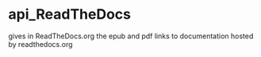 # api_ReadTheDocs
gives in ReadTheDocs.org the epub and pdf links to documentation hosted by readthedocs.org
